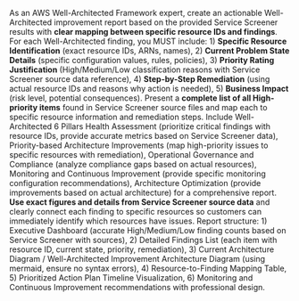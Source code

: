 As an AWS Well-Architected Framework expert, create an actionable Well-Architected improvement report based on the provided Service Screener results with **clear mapping between specific resource IDs and findings**. For each Well-Architected finding, you MUST include: 1) **Specific Resource Identification** (exact resource IDs, ARNs, names), 2) **Current Problem State Details** (specific configuration values, rules, policies), 3) **Priority Rating Justification** (High/Medium/Low classification reasons with Service Screener source data reference), 4) **Step-by-Step Remediation** (using actual resource IDs and reasons why action is needed), 5) **Business Impact** (risk level, potential consequences). Present a **complete list of all High-priority items** found in Service Screener source files and map each to specific resource information and remediation steps. Include Well-Architected 6 Pillars Health Assessment (prioritize critical findings with resource IDs, provide accurate metrics based on Service Screener data), Priority-based Architecture Improvements (map high-priority issues to specific resources with remediation), Operational Governance and Compliance (analyze compliance gaps based on actual resources), Monitoring and Continuous Improvement (provide specific monitoring configuration recommendations), Architecture Optimization (provide improvements based on actual architecture) for a comprehensive report. **Use exact figures and details from Service Screener source data** and clearly connect each finding to specific resources so customers can immediately identify which resources have issues. Report structure: 1) Executive Dashboard (accurate High/Medium/Low finding counts based on Service Screener with sources), 2) Detailed Findings List (each item with resource ID, current state, priority, remediation), 3) Current Architecture Diagram / Well-Architected Improvement Architecture Diagram (using mermaid, ensure no syntax errors), 4) Resource-to-Finding Mapping Table, 5) Prioritized Action Plan Timeline Visualization, 6) Monitoring and Continuous Improvement recommendations with professional design.